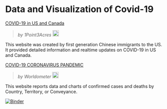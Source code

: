 # Data and Visualization of Covid-19


[COVID-19 in US and Canada](https://coronavirus.1point3acres.com/en)

> _by 1Point3Acres_  <img src="https://pbs.twimg.com/profile_images/1236417800891060225/WPYFi-8N_400x400.jpg" alt="icon" width="20"/>  

This website was created by first generation Chinese immigrants to the US. It provided detailed information and realtime updates on COVID-19 in US and Canada.

[COVID-19 CORONAVIRUS PANDEMIC](https://www.worldometers.info/coronavirus/)
> _by Worldometer_  <img src="https://www.worldometers.info/favicon/favicon.ico" alt="icon" width="20"/>  

This website reports data and charts of confirmed cases and deaths by Country, Territory, or Conveyance.


[![Binder](https://mybinder.org/badge_logo.svg)](https://mybinder.org/v2/gh/ychenzgithub/Cov19/master)
